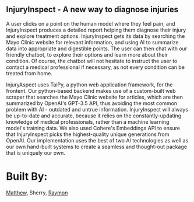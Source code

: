 ## InjuryInspect - A new way to diagnose injuries

A user clicks on a point on the human model where they feel pain, and InjuryInspect produces a detailed report helping them diagnose their injury and explore treatment options. InjuryInspect gets its data by searching the Mayo Clinic website for relevant information, and using AI to summarize data into appropriate and digestible points. The user can then chat with our friendly chatbot, to explore their options and learn more about their condition. Of course, the chatbot will not hesitate to instruct the user to contact a medical professional if necessary, as not every condition can be treated from home. 

InjuryAspect uses TaiPy, a python web application framework, for the frontent. Our python-based backend makes use of a custom-built web scraper that searches the Mayo Clinic website for articles, which are then summarized by OpenAI's GPT-3.5 API, thus avoiding the most common problem with AI - outdated and untrue information. InjuryInspect will always be up-to-date and accurate, because it relies on the constantly-updating knowledge of medical professionals, rather than a machine learning model's training data. We also used Cohere's Embeddings API to ensure that InjuryInspect picks the highest-quality unique generations from OpenAI. Our implementation uses the best of two AI technologies as well as our own hand-built systems to create a seamless and thought-out package that is uniquely our own.

# Built By:
[Matthew](https://github.com/mattshrew), Sherry, [Raymon](https://github.com/raydrost)
